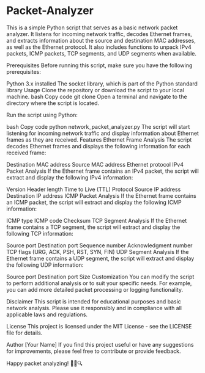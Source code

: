 # Packet-Analyzer

This is a simple Python script that serves as a basic network packet analyzer. It listens for incoming network traffic, decodes Ethernet frames, and extracts information about the source and destination MAC addresses, as well as the Ethernet protocol. It also includes functions to unpack IPv4 packets, ICMP packets, TCP segments, and UDP segments when available.

Prerequisites
Before running this script, make sure you have the following prerequisites:

Python 3.x installed
The socket library, which is part of the Python standard library
Usage
Clone the repository or download the script to your local machine.
bash
Copy code
git clone <repository-url>
Open a terminal and navigate to the directory where the script is located.

Run the script using Python:

bash
Copy code
python network_packet_analyzer.py
The script will start listening for incoming network traffic and display information about Ethernet frames as they are received.
Features
Ethernet Frame Analysis
The script decodes Ethernet frames and displays the following information for each received frame:

Destination MAC address
Source MAC address
Ethernet protocol
IPv4 Packet Analysis
If the Ethernet frame contains an IPv4 packet, the script will extract and display the following IPv4 information:

Version
Header length
Time to Live (TTL)
Protocol
Source IP address
Destination IP address
ICMP Packet Analysis
If the Ethernet frame contains an ICMP packet, the script will extract and display the following ICMP information:

ICMP type
ICMP code
Checksum
TCP Segment Analysis
If the Ethernet frame contains a TCP segment, the script will extract and display the following TCP information:

Source port
Destination port
Sequence number
Acknowledgment number
TCP flags (URG, ACK, PSH, RST, SYN, FIN)
UDP Segment Analysis
If the Ethernet frame contains a UDP segment, the script will extract and display the following UDP information:

Source port
Destination port
Size
Customization
You can modify the script to perform additional analysis or to suit your specific needs. For example, you can add more detailed packet processing or logging functionality.

Disclaimer
This script is intended for educational purposes and basic network analysis. Please use it responsibly and in compliance with all applicable laws and regulations.

License
This project is licensed under the MIT License - see the LICENSE file for details.

Author
[Your Name]
If you find this project useful or have any suggestions for improvements, please feel free to contribute or provide feedback.

Happy packet analyzing! 🕵️‍♂️🔍
